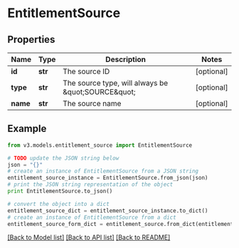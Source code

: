 # EntitlementSource


## Properties
Name | Type | Description | Notes
------------ | ------------- | ------------- | -------------
**id** | **str** | The source ID | [optional] 
**type** | **str** | The source type, will always be \&quot;SOURCE\&quot; | [optional] 
**name** | **str** | The source name | [optional] 

## Example

```python
from v3.models.entitlement_source import EntitlementSource

# TODO update the JSON string below
json = "{}"
# create an instance of EntitlementSource from a JSON string
entitlement_source_instance = EntitlementSource.from_json(json)
# print the JSON string representation of the object
print EntitlementSource.to_json()

# convert the object into a dict
entitlement_source_dict = entitlement_source_instance.to_dict()
# create an instance of EntitlementSource from a dict
entitlement_source_form_dict = entitlement_source.from_dict(entitlement_source_dict)
```
[[Back to Model list]](../README.md#documentation-for-models) [[Back to API list]](../README.md#documentation-for-api-endpoints) [[Back to README]](../README.md)


